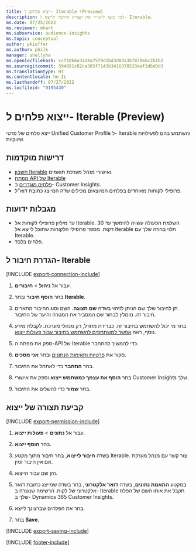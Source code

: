 ```yaml
---
title: ייצוא פלחים ל- Iterable ‏(Preview)
description: למד כיצד להגדיר את תצורת החיבור ולייצא ל- Iterable.
ms.date: 07/25/2022
ms.reviewer: mhart
ms.subservice: audience-insights
ms.topic: conceptual
author: pkieffer
ms.author: philk
manager: shellyha
ms.openlocfilehash: ccf10b6e3a28a75f9d1bd3d8da3bf870ebc2b1b2
ms.sourcegitcommit: 594081c82ca385f7143b3416378533aaf2d6d0d3
ms.translationtype: HT
ms.contentlocale: he-IL
ms.lasthandoff: 07/27/2022
ms.locfileid: "9195430"
---
```

# <a name="export-segments-to-iterable-preview"></a>ייצוא פלחים ל- Iterable ‏(Preview)

ייצא פלחים של פרטי Unified Customer Profile ל- Iterable והשתמש בהם לפעילויות שיווקיות.

## <a name="prerequisites"></a>‏‫דרישות מוקדמות‬

- [חשבון Iterable](https://iterable.com/) ואישורי מנהל מערכת תואמים.
- [מפתח API של Iterable](https://support.iterable.com/hc/en-us/articles/360043464871)
- [פלחים מוגדרים](segments.md) ב- Customer Insights.
- פרופילי לקוחות מאוחדים בפלחים המיוצאים מכילים שדה המייצג כתובת דוא"ל.

## <a name="known-limitations"></a>‏‫מגבלות ידועות‬

- עד מיליון פרופילי לקוחות אל Iterable. השלמת הפעולה עשויה להימשך עד 30 דקות. מספר פרופילי הלקוחות שתוכל לייצא אל Iterable תלוי בחוזה שלך עם Iterable.
- פלחים בלבד.

## <a name="set-up-connection-to-iterable"></a>הגדרת חיבור ל- Iterable

[!INCLUDE [export-connection-include](includes/export-connection-admn.md)]

1. עבור אל **ניהול** > **חיבורים**.

1. בחר **הוסף חיבור** ובחר **Iterable‎**.

1. תן לחיבור שלך שם הניתן לזיהוי בשדה **שם תצוגה**. השם וסוג החיבור מתארים חיבור זה. מומלץ לבחור שם המסביר את המטרה והיעד של החיבור.

1. בחר מי יכול להשתמש בחיבור זה. כברירת מחדל, רק מנהלי מערכת. לקבלת מידע נוסף, ראה [אפשר למשתתפים להשתמש בחיבור עבור פעולות ייצוא](connections.md#allow-contributors-to-use-a-connection-for-exports).

1. ספק את מפתח ה-API של Iterable כדי להמשיך להתחבר.

1. סקור את [פרטיות ותאימות הנתונים](connections.md#data-privacy-and-compliance) ובחר **אני מסכים**.

1. בחר **התחבר** כדי לאתחל את החיבור.

1. בחר **הוסף את עצמך כמשתמש ייצוא** וספק את אישורי Customer Insights שלך.

1. בחר **שמור** כדי להשלים את החיבור.

## <a name="configure-an-export"></a>קביעת תצורה של ייצוא

[!INCLUDE [export-permission-include](includes/export-permission.md)]

1. עבור אל **נתונים** > **פעולות ייצוא**.

1. בחר **הוסף ייצוא**.

1. בשדה **חיבור לייצוא**, בחר חיבור מתוך מקטע Iterable. צור קשר עם מנהל מערכת אם אין חיבור זמין.

1. הזן שם עבור הייצוא.

1. במקטע **התאמת נתונים**, בשדה **דואר אלקטרוני**, בחר בשדה שמייצג כתובת דואר אלקטרוני של לקוח. הרשימה שנוצרה ב- Iterable תקבל את אותו השם של הפלח שלך ב- Dynamics 365 Customer Insights.

1. בחר את הפלחים שברצונך לייצא.

1. בחר **Save**.

[!INCLUDE [export-saving-include](includes/export-saving.md)]

[!INCLUDE [footer-include](includes/footer-banner.md)]

